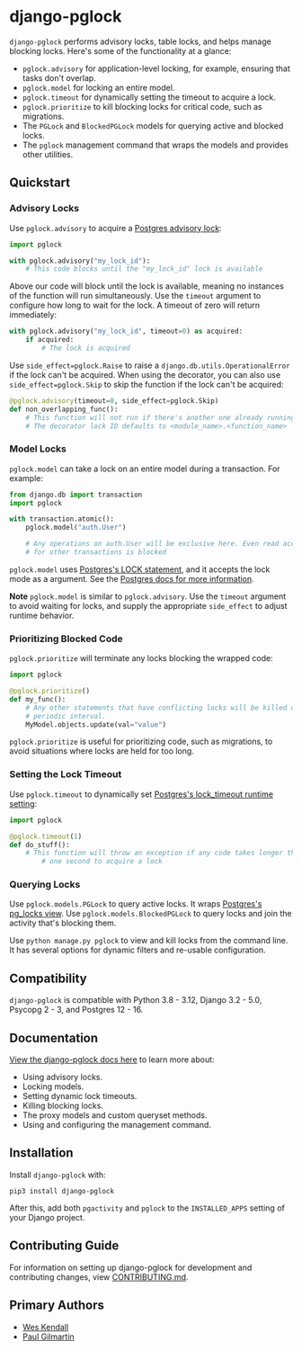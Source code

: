 # django-pglock

`django-pglock` performs advisory locks, table locks, and helps manage blocking locks.
Here's some of the functionality at a glance:

* `pglock.advisory` for application-level locking, for example, ensuring that tasks don't overlap.
* `pglock.model` for locking an entire model.
* `pglock.timeout` for dynamically setting the timeout to acquire a lock.
* `pglock.prioritize` to kill blocking locks for critical code, such as migrations.
* The `PGLock` and `BlockedPGLock` models for querying active and blocked locks.
* The `pglock` management command that wraps the models and provides other utilities.

## Quickstart

### Advisory Locks

Use `pglock.advisory` to acquire a [Postgres advisory lock](https://www.postgresql.org/docs/current/explicit-locking.html#ADVISORY-LOCKS):

```python
import pglock

with pglock.advisory("my_lock_id"):
    # This code blocks until the "my_lock_id" lock is available
```

Above our code will block until the lock is available, meaning no instances of the function will run simultaneously. Use the `timeout` argument to configure how long to wait for the lock. A timeout of zero will return immediately:

```python
with pglock.advisory("my_lock_id", timeout=0) as acquired:
    if acquired:
        # The lock is acquired
```

Use `side_effect=pglock.Raise` to raise a `django.db.utils.OperationalError` if the lock can't be acquired. When using the decorator, you can also use `side_effect=pglock.Skip` to skip the function if the lock can't be acquired:

```python
@pglock.advisory(timeout=0, side_effect=pglock.Skip)
def non_overlapping_func():
    # This function will not run if there's another one already running.
    # The decorator lock ID defaults to <module_name>.<function_name>
```

### Model Locks

`pglock.model` can take a lock on an entire model during a transaction. For example:

```python
from django.db import transaction
import pglock

with transaction.atomic():
    pglock.model("auth.User")

    # Any operations on auth.User will be exclusive here. Even read access
    # for other transactions is blocked
```

`pglock.model` uses [Postgres's LOCK statement](https://www.postgresql.org/docs/current/sql-lock.html>), and it accepts the lock mode as a argument. See the [Postgres docs for more information](https://www.postgresql.org/docs/current/sql-lock.html).

**Note** `pglock.model` is similar to `pglock.advisory`. Use the `timeout` argument to avoid waiting for locks, and supply the appropriate `side_effect` to adjust runtime behavior.

### Prioritizing Blocked Code

`pglock.prioritize` will terminate any locks blocking the wrapped code:

```python
import pglock

@pglock.prioritize()
def my_func():
    # Any other statements that have conflicting locks will be killed on a
    # periodic interval.
    MyModel.objects.update(val="value")
```

`pglock.prioritize` is useful for prioritizing code, such as migrations, to avoid situations where locks are held for too long.

### Setting the Lock Timeout

Use `pglock.timeout` to dynamically set [Postgres's lock_timeout runtime setting](https://www.postgresql.org/docs/current/runtime-config-client.html):

```python
import pglock

@pglock.timeout(1)
def do_stuff():
    # This function will throw an exception if any code takes longer than
        # one second to acquire a lock
```

### Querying Locks

Use `pglock.models.PGLock` to query active locks. It wraps [Postgres's pg_locks view](https://www.postgresql.org/docs/current/view-pg-locks.html). Use `pglock.models.BlockedPGLock` to query locks and join the activity that's blocking them.

Use `python manage.py pglock` to view and kill locks from the command line. It has several options for dynamic filters and re-usable configuration.

## Compatibility

`django-pglock` is compatible with Python 3.8 - 3.12, Django 3.2 - 5.0, Psycopg 2 - 3, and Postgres 12 - 16.

## Documentation

[View the django-pglock docs here](https://django-pglock.readthedocs.io/) to learn more about:

* Using advisory locks.
* Locking models.
* Setting dynamic lock timeouts.
* Killing blocking locks.
* The proxy models and custom queryset methods.
* Using and configuring the management command.

## Installation

Install `django-pglock` with:

    pip3 install django-pglock

After this, add both `pgactivity` and `pglock` to the `INSTALLED_APPS` setting of your Django project.

## Contributing Guide

For information on setting up django-pglock for development and contributing changes, view [CONTRIBUTING.md](CONTRIBUTING.md).

## Primary Authors

- [Wes Kendall](https://github.com/wesleykendall)
- [Paul Gilmartin](https://github.com/PaulGilmartin)
